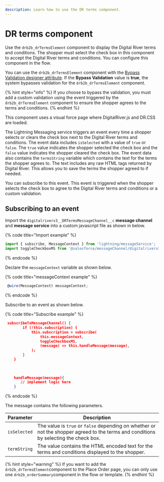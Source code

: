 ```yaml
---
description: Learn how to use the DR terms component.
---
```


# DR terms component

Use the `drb2b_drTermsElement` component to display the Digital River terms and conditions. The shopper must select the check box in this component to accept the Digital River terms and conditions. You can configure this component in the flow.

You can use the `drb2b_drTermsElement` component with the [Bypass Validation designer attribute](../designer-attributes.md). If the **Bypass Validation** value is **true**, the system bypasses validation for the `drb2b_drTermsElement` component.

{% hint style="info" %}
If you choose to bypass the validation, you must add a custom validation using the event triggered by the `drb2b_drTermsElement` component to ensure the shopper agrees to the terms and conditions.
{% endhint %}

This component uses a visual force page where DigitalRiver.js and DR.CSS are loaded.

The Lightning Messaging service triggers an event every time a shopper selects or clears the check box next to the Digital River terms and conditions. The event data includes `isSelected` with a value of `true` or `false`. The `true` value indicates the shopper selected the check box and the `false` value indicates the shopper cleared the check box. The event data also contains the `termsString` variable which contains the text for the terms the shopper agrees to. The text includes any raw HTML tags returned by Digital River. This allows you to save the terms the shopper agreed to if needed.

You can subscribe to this event. This event is triggered when the shopper selects the check box to agree to the Digital River terms and conditions or a custom validation.

## Subscribing to an event

Import the `digitalriverv3__DRTermsMessageChannel__c` **message channel** and **message service** into a custom javascript file as shown in below.

{% code title="Import example" %}
```javascript
import { subscribe, MessageContext } from 'lightning/messageService';
import toggleCheckboxMS from '@salesforce/messageChannel/digitalriverv3__DRTermsMessageChannel__c';
```
{% endcode %}

Declare the `messageContext` variable as shown below.

{% code title="messageContext example" %}
```javascript
 @wire(MessageContext) messageContext;
```
{% endcode %}

Subscribe to an event as shown below.

{% code title="Subscribe example" %}
```json
 subscribeToMessageChannel() {
        if (!this.subscription) {
            this.subscription = subscribe(
                this.messageContext,
                toggleCheckboxMS,
                (message) => this.handleMessage(message),
            );
        }
    }
 
   
 
    handleMessage(message){
       // implement logic here
    }

```
{% endcode %}

The message contains the following parameters.

| Parameter    | Description                                                                                                                           |
| ------------ | ------------------------------------------------------------------------------------------------------------------------------------- |
| `isSelected` | The value is `true` or `false` depending on whether or not the shopper agreed to the terms and conditions by selecting the check box. |
| `termString` | The value contains the HTML encoded text for the terms and conditions displayed to the shopper.                                       |

{% hint style="warning" %}
If you want to add the `drb2b_drTermsElement`component to the Place Order page, you can only use one `drb2b_orderSummary`component in the flow or template.
{% endhint %}
